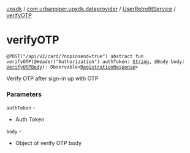 [upsdk](../../index.md) / [com.urbanpiper.upsdk.dataprovider](../index.md) / [UserRetrofitService](index.md) / [verifyOTP](./verify-o-t-p.md)

# verifyOTP

`@POST("/api/v2/card/?nopinsend=true") abstract fun verifyOTP(@Header("Authorization") authToken: `[`String`](https://kotlinlang.org/api/latest/jvm/stdlib/kotlin/-string/index.html)`, @Body body: `[`VerifyOTPBody`](../../com.urbanpiper.upsdk.model/-verify-o-t-p-body/index.md)`): Observable<`[`RegistrationResponse`](../../com.urbanpiper.upsdk.model.networkresponse/-registration-response/index.md)`>`

Verify OTP after sign-in up with OTP

### Parameters

`authToken` -
* Auth Token

`body` -
* Object of verify OTP body
